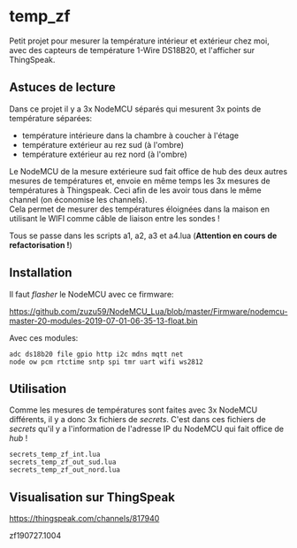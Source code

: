 # temp_zf

Petit projet pour mesurer la température intérieur et extérieur chez moi, avec des capteurs de température 1-Wire DS18B20, et  l'afficher sur ThingSpeak.


## Astuces de lecture

Dans ce projet il y a 3x NodeMCU séparés qui mesurent 3x points de température séparées:

* température intérieure dans la chambre à coucher à l'étage
* température extérieur au rez sud (à l'ombre)
* température extérieur au rez nord (à l'ombre)

Le NodeMCU de la mesure extérieure sud fait office de hub des deux autres mesures de températures et, envoie en même temps les 3x mesures de températures à Thingspeak. Ceci afin de les avoir tous dans le même channel (on économise les channels).<br>
Cela permet de mesurer des températures éloignées dans la maison en utilisant le WIFI comme câble de liaison entre les sondes !

Tous se passe dans les scripts a1, a2, a3 et a4.lua (**Attention en cours de refactorisation !**)


## Installation

Il faut *flasher* le NodeMCU avec ce firmware:

https://github.com/zuzu59/NodeMCU_Lua/blob/master/Firmware/nodemcu-master-20-modules-2019-07-01-06-35-13-float.bin


Avec ces modules:

```
adc ds18b20 file gpio http i2c mdns mqtt net
node ow pcm rtctime sntp spi tmr uart wifi ws2812
```


## Utilisation

Comme les mesures de températures sont faites avec 3x NodeMCU différents, il y a donc 3x fichiers de *secrets*. C'est dans ces fichiers de *secrets* qu'il y a l'information de l'adresse IP du NodeMCU qui fait office de *hub* !

```
secrets_temp_zf_int.lua
secrets_temp_zf_out_sud.lua
secrets_temp_zf_out_nord.lua
```


## Visualisation sur ThingSpeak

https://thingspeak.com/channels/817940


zf190727.1004
